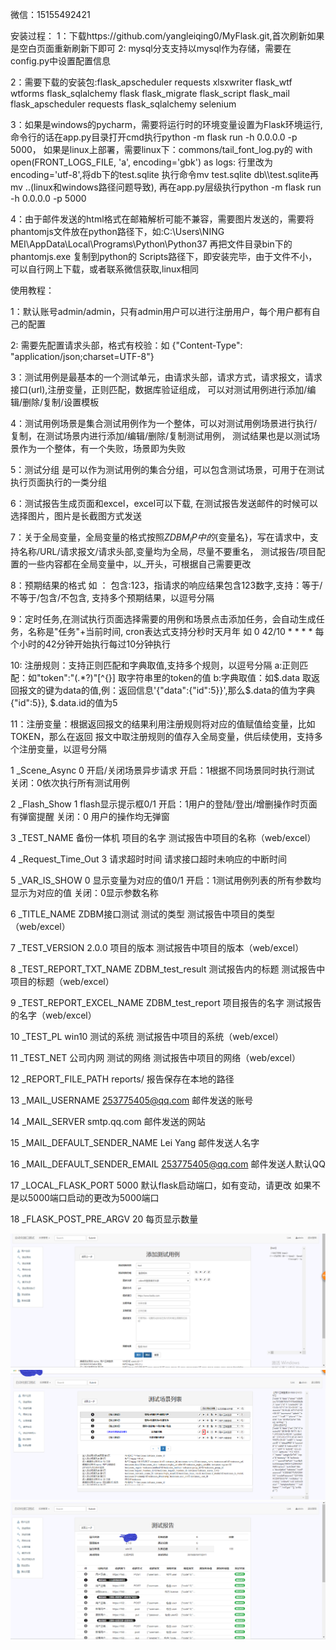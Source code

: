 微信：15155492421

安装过程：
1：下载https://github.com/yangleiqing0/MyFlask.git,首次刷新如果是空白页面重新刷新下即可
2: mysql分支支持以mysql作为存储，需要在config.py中设置配置信息 

2：需要下载的安装包:flask_apscheduler requests xlsxwriter flask_wtf wtforms flask_sqlalchemy
flask flask_migrate flask_script flask_mail flask_apscheduler requests flask_sqlalchemy selenium  

3：如果是windows的pycharm，需要将运行时的环境变量设置为Flask环境运行, 命令行的话在app.py目录打开cmd执行python -m flask run -h 0.0.0.0 -p 5000，
如果是linux上部署，需要linux下：commons/tail_font_log.py的 with open(FRONT_LOGS_FILE, 'a', encoding='gbk') as logs:
行里改为encoding='utf-8',将db下的test.sqlite 执行命令mv test.sqlite db\\\test.sqlite再mv ..(linux和windows路径问题导致),
再在app.py层级执行python -m flask run -h 0.0.0.0 -p 5000

4：由于邮件发送的html格式在邮箱解析可能不兼容，需要图片发送的，需要将phantomjs文件放在python路径下，如:C:\Users\NING MEI\AppData\Local\Programs\Python\Python37 
再把文件目录bin下的 phantomjs.exe  复制到python的  Scripts路径下，即安装完毕，由于文件不小，可以自行网上下载，或者联系微信获取,linux相同



使用教程：

1：默认账号admin/admin，只有admin用户可以进行注册用户，每个用户都有自己的配置     

2: 需要先配置请求头部，格式有校验：如 {"Content-Type": "application/json;charset=UTF-8"}  

3：测试用例是最基本的一个测试单元，由请求头部，请求方式，请求报文，请求接口(url),注册变量，正则匹配，数据库验证组成，
可以对测试用例进行添加/编辑/删除/复制/设置模板

4：测试用例场景是集合测试用例作为一个整体，可以对测试用例场景进行执行/复制，在测试场景内进行添加/编辑/删除/复制测试用例，
测试结果也是以测试场景作为一个整体，有一个失败，场景即为失败    

5：测试分组 是可以作为测试用例的集合分组，可以包含测试场景，可用于在测试执行页面执行的一类分组   
 
6：测试报告生成页面和excel，excel可以下载, 在测试报告发送邮件的时候可以选择图片，图片是长截图方式发送

7：关于全局变量，全局变量的格式按照${ZDBM_IP}中的${变量名}，写在请求中，支持名称/URL/请求报文/请求头部,变量均为全局，尽量不要重名，
测试报告/项目配置的一些内容都在全局变量中，以_开头，可根据自己需要更改    
  

8：预期结果的格式  如 ：     包含:123，指请求的响应结果包含123数字,支持：等于/不等于/包含/不包含,
支持多个预期结果，以逗号分隔

9：定时任务,在测试执行页面选择需要的用例和场景点击添加任务，会自动生成任务，名称是"任务"+当前时间,
cron表达式支持分秒时天月年 如 0 42/10 * * * *  每个小时的42分钟开始执行每过10分钟执行

10: 注册规则：支持正则匹配和字典取值,支持多个规则，以逗号分隔
a:正则匹配：如"token":"(.*?)"[^{}]  取字符串里的token的值
b:字典取值：如$.data 取返回报文的键为data的值,例：返回信息'{"data":{"id":5}}',那么$.data的值为字典{"id":5}},
$.data.id的值为5  

11：注册变量：根据返回报文的结果利用注册规则将对应的值赋值给变量，比如TOKEN，那么在返回
报文中取注册规则的值存入全局变量，供后续使用，支持多个注册变量，以逗号分隔


1   _Scene_Async	0	开启/关闭场景异步请求  开启：1根据不同场景同时执行测试 关闭：0依次执行所有测试用例  
	 
2	_Flash_Show	1	flash显示提示框0/1	 开启：1用户的登陆/登出/增删操作时页面有弹窗提醒 关闭：0 用户的操作均无弹窗  

3	_TEST_NAME	备份一体机	项目的名字	 测试报告中项目的名称（web/excel）  

4	_Request_Time_Out	3	请求超时时间	 请求接口超时未响应的中断时间  

5	_VAR_IS_SHOW	0	显示变量为对应的值0/1	 开启：1测试用例列表的所有参数均显示为对应的值 关闭：0显示参数名称  

6	_TITLE_NAME	ZDBM接口测试	测试的类型  测试报告中项目的类型（web/excel）  
	 
7	_TEST_VERSION	2.0.0	项目的版本  测试报告中项目的版本（web/excel）  
 
8	_TEST_REPORT_TXT_NAME	ZDBM_test_result	测试报告内的标题	 测试报告中项目的标题（web/excel）  

9	_TEST_REPORT_EXCEL_NAME	ZDBM_test_report	项目报告的名字  	 测试报告的名字（web/excel）  

10	_TEST_PL	win10	测试的系统	 测试报告中项目的系统（web/excel）  

11	_TEST_NET	公司内网	测试的网络	 测试报告中项目的网络（web/excel）  

12	_REPORT_FILE_PATH	reports/	报告保存在本地的路径  
	 
13	_MAIL_USERNAME	253775405@qq.com	邮件发送的账号  
	 
14	_MAIL_SERVER	smtp.qq.com	邮件发送的网站	  
 
15	_MAIL_DEFAULT_SENDER_NAME	Lei Yang	邮件发送人名字  
	 
16	_MAIL_DEFAULT_SENDER_EMAIL	253775405@qq.com	邮件发送人默认QQ	   

17	_LOCAL_FLASK_PORT	5000	默认flask启动端口，如有变动，请更改	 如果不是以5000端口启动的更改为5000端口  

18	_FLASK_POST_PRE_ARGV	20	每页显示数量  


![](https://github.com/yangleiqing0/test/blob/master/20190819154824.png)
![](https://github.com/yangleiqing0/test/blob/master/20190819131549.png)
![](https://github.com/yangleiqing0/test/blob/master/20190819132150.png)



